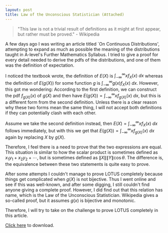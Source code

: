 ```yaml
---
layout: post
title: Law of the Unconscious Statistician (Attached)
---
```


> "This law is not a trivial result of definitions as it might at first appear, but rather must be proved." - Wikipedia

A few days ago I was writing an article titled `On Continuous Distributions', attempting to expand as much as possible the meaning of the distributions taught in A-level's Further Mathematics Syllabus. I tried to give a proof for every detail needed to derive the pdfs of the distributions, and one of them was the definition of expectation.

I noticed the textbook wrote, the definition of $E(X)$ is $\int_{-\infty}^\infty x f_X(x) \ dx$ whereas the definition of $E(g(X))$ for some function $g$ is $\int_{-\infty}^\infty g(x) f_X(x) \ dx$. However, this got me wondering: According to the first definition, we can construct the pdf $f_{g(X)}(x)$ of $g(X)$ and then have $E(g(X))=\int_{-\infty}^\infty x f_{g(X)}(x) \ dx$, but this is a different form from the second definition. Unless there is a clear reason why these two forms mean the same thing, I will not accept both definitions if they can potentially clash with each other. 

Assume we take the second definition instead, then $E(X)=\int_{-\infty}^\infty x f_X(x) \ dx$ follows immediately, but with this we get that $E(g(X))=\int_{-\infty}^\infty x f_{g(X)}(x) \ dx$ again by replacing $X$ by $g(X)$.

Therefore, I feel there is a need to prove that the two expressions are equal. This situation is similar to how the scalar product is sometimes defined as $x_1y_1+x_2y_2+\cdots$, but is sometimes defined as $\|X\|\|Y\|\cos \theta$. The difference is, the equivalence between these two statements is quite easy to prove. 

After some attempts I couldn't manage to prove LOTUS completely because things get complicated when $g(X)$ is not bijective. Thus I went online and see if this was well-known, and after some digging, I still couldn't find anyone giving a complete proof. However, I did find out that this relation has name, which is the Law of the Unconscious Statistician. Wikipedia gives a so-called proof, but it assumes $g(x)$ is bijective and monotonic.

Therefore, I will try to take on the challenge to prove LOTUS completely in this article.

<a href="https://raw.githubusercontent.com/Tristanchaang/tristanchaang.github.io/main/downloads/LOTUS.pdf" download>Click here</a> to download.